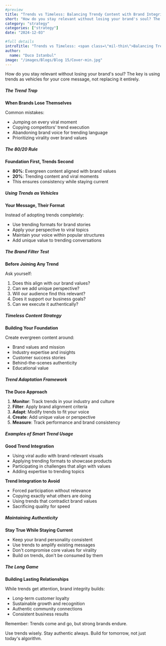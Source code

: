 ```yaml
---
#preview
title: "Trends vs Timeless: Balancing Trendy Content with Brand Integrity"
short: "How do you stay relevant without losing your brand's soul? The key is using trends as vehicles for your core message, not replacing it entirely."
category: "strategy"
categories: ["strategy"]
date: "2024-12-03"

#full details
introTitle: "Trends vs Timeless: <span class=\"mil-thin\">Balancing Trendy Content</span> with Brand Integrity"
author: 
  name: "Duco Istanbul"
image: "/images/Blogs/Blog 15/Cover-min.jpg"
---
```


How do you stay relevant without losing your brand's soul? The key is using trends as vehicles for your core message, not replacing it entirely.

##### The Trend Trap

**When Brands Lose Themselves**

Common mistakes:
- Jumping on every viral moment
- Copying competitors' trend execution
- Abandoning brand voice for trending language
- Prioritizing virality over brand values

##### The 80/20 Rule

**Foundation First, Trends Second**

- **80%**: Evergreen content aligned with brand values
- **20%**: Trending content and viral moments
- This ensures consistency while staying current

##### Using Trends as Vehicles

**Your Message, Their Format**

Instead of adopting trends completely:
- Use trending formats for brand stories
- Apply your perspective to viral topics
- Maintain your voice within popular structures
- Add unique value to trending conversations

##### The Brand Filter Test

**Before Joining Any Trend**

Ask yourself:
1. Does this align with our brand values?
2. Can we add unique perspective?
3. Will our audience find this relevant?
4. Does it support our business goals?
5. Can we execute it authentically?

##### Timeless Content Strategy

**Building Your Foundation**

Create evergreen content around:
- Brand values and mission
- Industry expertise and insights
- Customer success stories
- Behind-the-scenes authenticity
- Educational value

##### Trend Adaptation Framework

**The Duco Approach**

1. **Monitor**: Track trends in your industry and culture
2. **Filter**: Apply brand alignment criteria
3. **Adapt**: Modify trends to fit your voice
4. **Create**: Add unique value or perspective
5. **Measure**: Track performance and brand consistency

##### Examples of Smart Trend Usage

**Good Trend Integration**
- Using viral audio with brand-relevant visuals
- Applying trending formats to showcase products
- Participating in challenges that align with values
- Adding expertise to trending topics

**Trend Integration to Avoid**
- Forced participation without relevance
- Copying exactly what others are doing
- Using trends that contradict brand values
- Sacrificing quality for speed

##### Maintaining Authenticity

**Stay True While Staying Current**

- Keep your brand personality consistent
- Use trends to amplify existing messages
- Don't compromise core values for virality
- Build on trends, don't be consumed by them

##### The Long Game

**Building Lasting Relationships**

While trends get attention, brand integrity builds:
- Long-term customer loyalty
- Sustainable growth and recognition
- Authentic community connections
- Consistent business results

Remember: Trends come and go, but strong brands endure.

Use trends wisely. Stay authentic always. Build for tomorrow, not just today's algorithm.